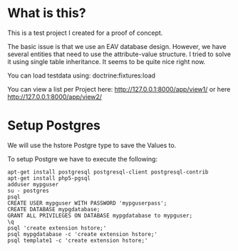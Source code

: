 What is this?
===============

This is a test project I created for a proof of concept.

The basic issue is that we use an EAV database design. However, we have several entities that need to use the attribute-value structure.
I tried to solve it using single table inheritance. It seems to be quite nice right now.

You can load testdata using: doctrine:fixtures:load

You can view a list per Project here: http://127.0.0.1:8000/app/view1/<ProjectId> or here http://127.0.0.1:8000/app/view2/<ProjectId>


Setup Postgres
===============

We will use the hstore Postgre type to save the Values to.

To setup Postgre we have to execute the following:

```
apt-get install postgresql postgresql-client postgresql-contrib
apt-get install php5-pgsql
adduser mypguser
su - postgres
psql
CREATE USER mypguser WITH PASSWORD 'mypguserpass';
CREATE DATABASE mypgdatabase;
GRANT ALL PRIVILEGES ON DATABASE mypgdatabase to mypguser;
\q
psql 'create extension hstore;'
psql mypgdatabase -c 'create extension hstore;'
psql template1 -c 'create extension hstore;'
```